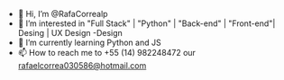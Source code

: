 - 👋 Hi, I’m @RafaCorrealp
- 👀 I’m interested in "Full Stack" | "Python" | "Back-end" | "Front-end"| Desing | UX Design -Design 
- 🌱 I’m currently learning Python and JS
- 📫 How to reach me to +55 (14) 982248472 our rafaelcorrea030586@hotmail.com


<!---
RafaCorrealp/RafaCorrealp is a ✨ special ✨ repository because its `README.md` (this file) appears on your GitHub profile.
You can click the Preview link to take a look at your changes.
--->
